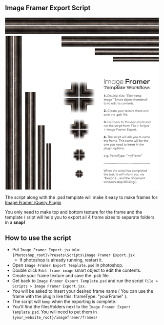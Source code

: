 ## Image Framer Export Script

![Image Framer Export Script](IFET.png)

The script along with the .psd template will make it easy to make frames for: [Image Framer jQuery Plugin](https://github.com/joonaspaakko/Image-Framer-jquery-plugin) 

You only need to make top and bottom texture for the frame and the template / sript will help you to export all 4 frame sizes to separate folders in a **snap!**


## How to use the script

* Put `Image Framer Export.jsx` into: `{Photoshop_root}\Presets\Scripts\Image Framer Export.jsx`
  * If photoshop is already running, restart it.
* Open `Image Framer Export Template.psd` in photoshop.
* Double click `Edit frame image` smart object to edit the contents.
* Create your frame texture and save the .psb file.
* Get back to `Image Framer Export Template.psd` and run the script `File > Scripts > Image Framer Export.jsx`.
* You will be asked to insert your desired frame name ( You can use the frame with the plugin like this: frameType: "yourFrame" ).
* The script will `beep` when the exporting is complete.
* You'll find the files/folders next to the `Image Framer Export Template.psd`. You will need to put them in `{your_website_root}/imageframer/frames/`
